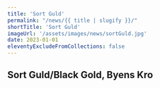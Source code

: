 ```yaml
---
title: 'Sort Guld'
permalink: "/news/{{ title | slugify }}/"
shortTitle: 'Sort Guld'
imageUrl: '/assets/images/news/sortGuld.jpg'
date: 2023-01-01
eleventyExcludeFromCollections: false
---
```



<h2>Sort Guld/Black Gold, Byens Kro</h2>
